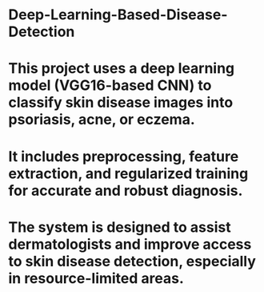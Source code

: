 #  Deep-Learning-Based-Disease-Detection


# This project uses a deep learning model (VGG16-based CNN) to classify skin disease images into psoriasis, acne, or eczema.
# It includes preprocessing, feature extraction, and regularized training for accurate and robust diagnosis. 
# The system is designed to assist dermatologists and improve access to skin disease detection, especially in resource-limited areas.
